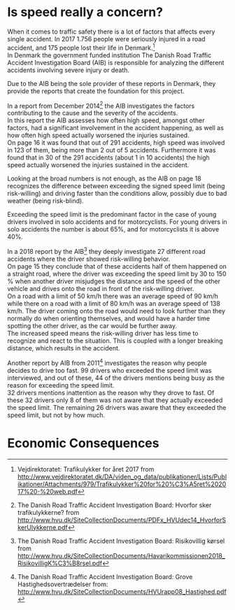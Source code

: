 # Is speed really a concern?
When it comes to traffic safety there is a lot of factors that affects every single accident. In 2017 1.756 people were seriously injured in a road accident, and 175 people lost their life in Denmark.[^VD_Trafikulykker_for_året_2017]  
In Denmark the government funded institution The Danish Road Traffic Accident Investigation Board (AIB) is responsible for analyzing the different accidents involving severe injury or death.

Due to the AIB being the sole provider of these reports in Denmark, they provide the reports that create the foundation for this project.

In a report from December 2014[^HVU_hvorfor_sker_ulykker] the AIB investigates the factors contributing to the cause and the severity of the accidents.  
In this report the AIB assesses how often high speed, amongst other factors, had a significant involvement in the accident happening, as well as how often high speed actually worsened the injuries sustained.  
On page 16 it was found that out of 291 accidents, high speed was involved in 123 of them, being more than 2 out of 5 accidents. Furthermore it was found that in 30 of the 291 accidents (about 1 in 10 accidents) the high speed actually worsened the injuries sustained in the accident.

Looking at the broad numbers is not enough, as the AIB on page 18 recognizes the difference between exceeding the signed speed limit (being risk-willing) and driving faster than the conditions allow, possibly due to bad weather (being risk-blind).

Exceeding the speed limit is the predominant factor in the case of young drivers involved in solo accidents and for motorcyclists. For young drivers in solo accidents the number is about 65%, and for motorcyclists it is above 40%.

In a 2018 report by the AIB[^HVU_Risikovillig_kørsel] they deeply investigate 27 different road accidents where the driver showed risk-willing behavior.  
On page 15 they conclude that of these accidents half of them happened on a straight road, where the driver was exceeding the speed limit by 30 to 150 % when another driver misjudges the distance and the speed of the other vehicle and drives onto the road in front of the risk-willing driver.  
On a road with a limit of 50 km/h there was an average speed of 90 km/h while there on a road with a limit of 80 km/h was an average speed of 138 km/h.
The driver coming onto the road would need to look further than they normally do when orienting themselves, and would have a harder time spotting the other driver, as the car would be further away.  
The increased speed means the risk-willing driver has less time to recognize and react to the situation. This is coupled with a longer breaking distance, which results in the accident.

Another report by AIB from 2011[^HVU_Grove_Hastighedsovertrædelser] investigates the reason why people decides to drive too fast. 99 drivers who exceeded the speed limit was interviewed, and out of these, 44 of the drivers mentions being busy as the reason for exceeding the speed limit.  
32 drivers mentions inattention as the reason why they drove to fast. Of these 32 drivers only 8 of them was not aware that they actually exceeded the speed limit. The remaining 26 drivers was aware that they exceeded the speed limit, but not by how much.

[^HVU_hvorfor_sker_ulykker]: The Danish Road Traffic Accident Investigation Board: Hvorfor sker trafikulykkerne? from http://www.hvu.dk/SiteCollectionDocuments/PDFx_HVUdec14_HvorforSkerUlykkerne.pdf

[^HVU_Risikovillig_kørsel]: The Danish Road Traffic Accident Investigation Board: Risikovillig kørsel from http://www.hvu.dk/SiteCollectionDocuments/Havarikommissionen2018_RisikovilligK%C3%B8rsel.pdf

[^HVU_Grove_Hastighedsovertrædelser]: The Danish Road Traffic Accident Investigation Board: Grove Hastighedsovertrædelser from: http://www.hvu.dk/SiteCollectionDocuments/HVUrapp08_Hastighed.pdf

[^VD_Trafikulykker_for_året_2017]: Vejdirektoratet: Trafikulykker for året 2017 from http://www.vejdirektoratet.dk/DA/viden_og_data/publikationer/Lists/Publikationer/Attachments/979/Trafikulykker%20for%20%C3%A5ret%202017%20-%20web.pdf

# Economic Consequences

